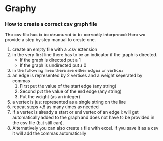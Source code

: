 # Graphy

### How to create a correct csv graph file
The csv file has to be structured to be 
correctly interpreted: Here we provide a step by step
manual to create one. 

1. create an empty file with a .csv extension
2. in the very first line there has to be an indicator
if the graph is directed. 
   - If the graph is directed put a 1
   - If the graph is undirected put a 0
3. in the following lines there are either edges or vertices
4. an edge is represented by 2 vertices and a weight seperated by commas
    1. First put the value of the start edge (any string)
    2. Second put the value of the end edge (any string)
    3. Put the weight (as an integer)
5. a vertex is just represented as a single string on the line
6. repeat steps 4,5 as many times as needed
7. If a vertex is already a start or end vertex of an edge 
it will get automatically added to the graph and does not have to be 
provided in the csv file (but still can).
8. Alternatively you can also create a file with
excel. If you save it as a csv it will add the commas automatically
   

